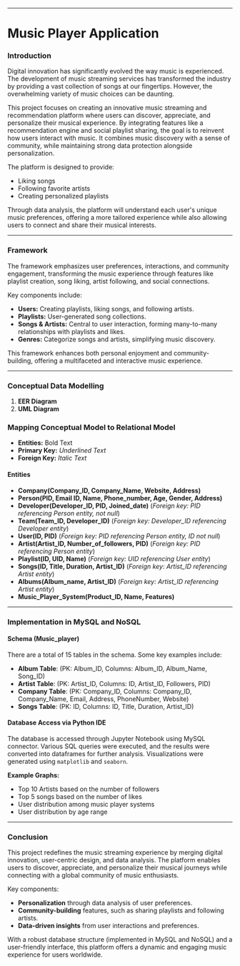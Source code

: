 
---

# Music Player Application


### Introduction

Digital innovation has significantly evolved the way music is experienced. The development of music streaming services has transformed the industry by providing a vast collection of songs at our fingertips. However, the overwhelming variety of music choices can be daunting.

This project focuses on creating an innovative music streaming and recommendation platform where users can discover, appreciate, and personalize their musical experience. By integrating features like a recommendation engine and social playlist sharing, the goal is to reinvent how users interact with music. It combines music discovery with a sense of community, while maintaining strong data protection alongside personalization.

The platform is designed to provide:
- Liking songs
- Following favorite artists
- Creating personalized playlists

Through data analysis, the platform will understand each user's unique music preferences, offering a more tailored experience while also allowing users to connect and share their musical interests.

---

### Framework

The framework emphasizes user preferences, interactions, and community engagement, transforming the music experience through features like playlist creation, song liking, artist following, and social connections.

Key components include:
- **Users:** Creating playlists, liking songs, and following artists.
- **Playlists:** User-generated song collections.
- **Songs & Artists:** Central to user interaction, forming many-to-many relationships with playlists and likes.
- **Genres:** Categorize songs and artists, simplifying music discovery.

This framework enhances both personal enjoyment and community-building, offering a multifaceted and interactive music experience.

---

### Conceptual Data Modelling

1. **EER Diagram**
2. **UML Diagram**

### Mapping Conceptual Model to Relational Model

- **Entities:** Bold Text
- **Primary Key:** _Underlined Text_
- **Foreign Key:** *Italic Text*

#### Entities

- **Company(Company_ID, Company_Name, Website, Address)**
- **Person(PID, Email ID, Name, Phone_number, Age, Gender, Address)**
- **Developer(Developer_ID, PID, Joined_date)** (*Foreign key: PID referencing Person entity, not null*)
- **Team(Team_ID, Developer_ID)** (*Foreign key: Developer_ID referencing Developer entity*)
- **User(ID, PID)** (*Foreign key: PID referencing Person entity, ID not null*)
- **Artist(Artist_ID, Number_of_followers, PID)** (*Foreign key: PID referencing Person entity*)
- **Playlist(ID, UID, Name)** (*Foreign key: UID referencing User entity*)
- **Songs(ID, Title, Duration, Artist_ID)** (*Foreign key: Artist_ID referencing Artist entity*)
- **Albums(Album_name, Artist_ID)** (*Foreign key: Artist_ID referencing Artist entity*)
- **Music_Player_System(Product_ID, Name, Features)**

---

### Implementation in MySQL and NoSQL

#### Schema (Music_player)

There are a total of 15 tables in the schema. Some key examples include:

- **Album Table**: (PK: Album_ID, Columns: Album_ID, Album_Name, Song_ID)
- **Artist Table**: (PK: Artist_ID, Columns: ID, Artist_ID, Followers, PID)
- **Company Table**: (PK: Company_ID, Columns: Company_ID, Company_Name, Email, Address, PhoneNumber, Website)
- **Songs Table**: (PK: ID, Columns: ID, Title, Duration, Artist_ID)

#### Database Access via Python IDE

The database is accessed through Jupyter Notebook using MySQL connector. Various SQL queries were executed, and the results were converted into dataframes for further analysis. Visualizations were generated using `matplotlib` and `seaborn`.

**Example Graphs:**
- Top 10 Artists based on the number of followers
- Top 5 songs based on the number of likes
- User distribution among music player systems
- User distribution by age range

---

### Conclusion

This project redefines the music streaming experience by merging digital innovation, user-centric design, and data analysis. The platform enables users to discover, appreciate, and personalize their musical journeys while connecting with a global community of music enthusiasts.

Key components:
- **Personalization** through data analysis of user preferences.
- **Community-building** features, such as sharing playlists and following artists.
- **Data-driven insights** from user interactions and preferences.

With a robust database structure (implemented in MySQL and NoSQL) and a user-friendly interface, this platform offers a dynamic and engaging music experience for users worldwide.

